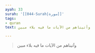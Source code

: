 ```yaml
---
ayah: 33
surah: '[[044-Surah|سورة]]'
tags:
- quran
text: وآتيناهم من الآيات ما فيه بلاء مبين

---
```

> وآتيناهم من الآيات ما فيه بلاء مبين
